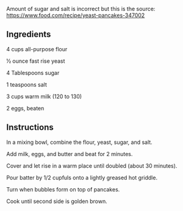 Amount of sugar and salt is incorrect but this is the source:
https://www.food.com/recipe/yeast-pancakes-347002

## Ingredients

4 cups all-purpose flour

1⁄2 ounce fast rise yeast

4 Tablespoons sugar

1 teaspoons salt

3 cups warm milk (120 to 130)

2 eggs, beaten

## Instructions

In a mixing bowl, combine the flour, yeast, sugar, and salt.

Add milk, eggs, and butter and beat for 2 minutes.

Cover and let rise in a warm place until doubled (about 30 minutes).

Pour batter by 1/2 cupfuls onto a lightly greased hot griddle.

Turn when bubbles form on top of pancakes.

Cook until second side is golden brown.
